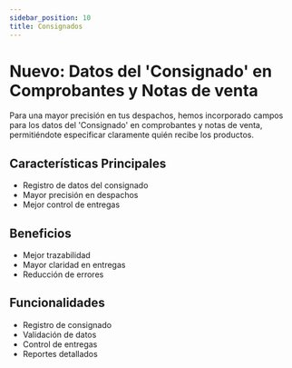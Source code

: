 ```yaml
---
sidebar_position: 10
title: Consignados
---
```


# Nuevo: Datos del 'Consignado' en Comprobantes y Notas de venta

Para una mayor precisión en tus despachos, hemos incorporado campos para los datos del 'Consignado' en comprobantes y notas de venta, permitiéndote especificar claramente quién recibe los productos.

## Características Principales

- Registro de datos del consignado
- Mayor precisión en despachos
- Mejor control de entregas

## Beneficios

- Mejor trazabilidad
- Mayor claridad en entregas
- Reducción de errores

## Funcionalidades

- Registro de consignado
- Validación de datos
- Control de entregas
- Reportes detallados 